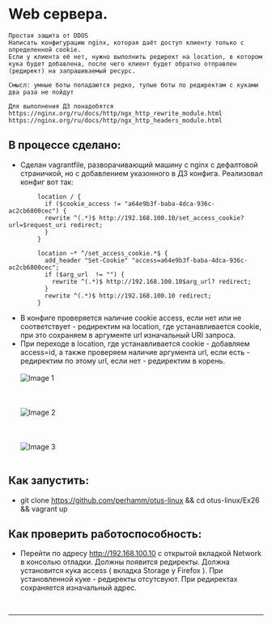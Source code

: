 # Web сервера.  

```
Простая защита от DDOS
Написать конфигурацию nginx, которая даёт доступ клиенту только с определенной cookie.
Если у клиента её нет, нужно выполнить редирект на location, в котором кука будет добавлена, после чего клиент будет обратно отправлен (редирект) на запрашиваемый ресурс.

Смысл: умные боты попадаются редко, тупые боты по редиректам с куками два раза не пойдут

Для выполнения ДЗ понадобятся
https://nginx.org/ru/docs/http/ngx_http_rewrite_module.html
https://nginx.org/ru/docs/http/ngx_http_headers_module.html 
```

## В процессе сделано:
- Сделан vagrantfile, разворачивающий машину с nginx с дефалтовой страничкой, но с добавлением указонного в ДЗ конфига.
Реализовал конфиг вот так:
```
        location / {
          if ($cookie_access != "a64e9b3f-baba-4dca-936c-ac2cb6800cec") {
          rewrite ^(.*)$ http://192.168.100.10/set_access_cookie?url=$request_uri redirect;
          }
        }

        location ~* ^/set_access_cookie.*$ {
          add_header "Set-Cookie" "access=a64e9b3f-baba-4dca-936c-ac2cb6800cec";
          if ($arg_url  != "") {
            rewrite ^(.*)$ http://192.168.100.10$arg_url? redirect;
          }
          rewrite ^(.*)$ http://192.168.100.10 redirect;
        }

```
- В конфиге проверяется наличие cookie access, если нет или не соответствует - редиректим на location, где устанавливается cookie, при это сохраняем в аргументе url изначальный URI запроса.
- При переходе в location, где устанавливается cookie - добавляем  access=id, а также проверяем наличие аргумента url, если есть - редиректим по этому url, если нет - редиректим в корень.
<br/><br/>
 ![Image 1](https://raw.githubusercontent.com/perhamm/otus-linux/master/Ex26/screenshots/1.PNG) <br/><br/>
<br/><br/>
 ![Image 2](https://raw.githubusercontent.com/perhamm/otus-linux/master/Ex26/screenshots/2.PNG) <br/><br/>
 <br/><br/>
 ![Image 3](https://raw.githubusercontent.com/perhamm/otus-linux/master/Ex26/screenshots/3.PNG) <br/><br/>

## Как запустить:
 - git clone https://github.com/perhamm/otus-linux && cd otus-linux/Ex26 && vagrant up

## Как проверить работоспособность:
 - Перейти по адресу http://192.168.100.10 с открытой вкладкой Network в консолью отладки. Должны появится редиректы. Должна установится кука access ( вкладка Storage у Firefox ). При установленной куке - редиректы отсутсвуют. При редиректах сохраняется изначальный адрес.
<br>

---
